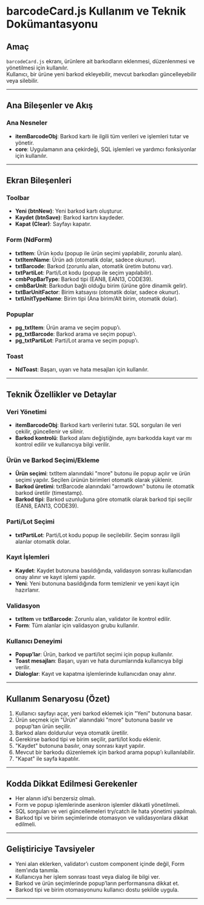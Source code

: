 # barcodeCard.js Kullanım ve Teknik Dokümantasyonu

## Amaç
`barcodeCard.js` ekranı, ürünlere ait barkodların eklenmesi, düzenlenmesi ve yönetilmesi için kullanılır.  
Kullanıcı, bir ürüne yeni barkod ekleyebilir, mevcut barkodları güncelleyebilir veya silebilir.

---

## Ana Bileşenler ve Akış

### Ana Nesneler
- **itemBarcodeObj**: Barkod kartı ile ilgili tüm verileri ve işlemleri tutar ve yönetir.
- **core**: Uygulamanın ana çekirdeği, SQL işlemleri ve yardımcı fonksiyonlar için kullanılır.

---

## Ekran Bileşenleri

### Toolbar
- **Yeni (btnNew)**: Yeni barkod kartı oluşturur.
- **Kaydet (btnSave)**: Barkod kartını kaydeder.
- **Kapat (Clear)**: Sayfayı kapatır.

### Form (NdForm)
- **txtItem**: Ürün kodu (popup ile ürün seçimi yapılabilir, zorunlu alan).
- **txtItemName**: Ürün adı (otomatik dolar, sadece okunur).
- **txtBarcode**: Barkod (zorunlu alan, otomatik üretim butonu var).
- **txtPartiLot**: Parti/Lot kodu (popup ile seçim yapılabilir).
- **cmbPopBarType**: Barkod tipi (EAN8, EAN13, CODE39).
- **cmbBarUnit**: Barkodun bağlı olduğu birim (ürüne göre dinamik gelir).
- **txtBarUnitFactor**: Birim katsayısı (otomatik dolar, sadece okunur).
- **txtUnitTypeName**: Birim tipi (Ana birim/Alt birim, otomatik dolar).

### Popuplar
- **pg_txtItem**: Ürün arama ve seçim popup’ı.
- **pg_txtBarcode**: Barkod arama ve seçim popup’ı.
- **pg_txtPartiLot**: Parti/Lot arama ve seçim popup’ı.

### Toast
- **NdToast**: Başarı, uyarı ve hata mesajları için kullanılır.

---

## Teknik Özellikler ve Detaylar

### Veri Yönetimi
- **itemBarcodeObj**: Barkod kartı verilerini tutar. SQL sorguları ile veri çekilir, güncellenir ve silinir.
- **Barkod kontrolü**: Barkod alanı değiştiğinde, aynı barkodda kayıt var mı kontrol edilir ve kullanıcıya bilgi verilir.

### Ürün ve Barkod Seçimi/Ekleme
- **Ürün seçimi**: txtItem alanındaki "more" butonu ile popup açılır ve ürün seçimi yapılır. Seçilen ürünün birimleri otomatik olarak yüklenir.
- **Barkod üretimi**: txtBarcode alanındaki "arrowdown" butonu ile otomatik barkod üretilir (timestamp).
- **Barkod tipi**: Barkod uzunluğuna göre otomatik olarak barkod tipi seçilir (EAN8, EAN13, CODE39).

### Parti/Lot Seçimi
- **txtPartiLot**: Parti/Lot kodu popup ile seçilebilir. Seçim sonrası ilgili alanlar otomatik dolar.

### Kayıt İşlemleri
- **Kaydet**: Kaydet butonuna basıldığında, validasyon sonrası kullanıcıdan onay alınır ve kayıt işlemi yapılır.
- **Yeni**: Yeni butonuna basıldığında form temizlenir ve yeni kayıt için hazırlanır.

### Validasyon
- **txtItem** ve **txtBarcode**: Zorunlu alan, validator ile kontrol edilir.
- **Form**: Tüm alanlar için validasyon grubu kullanılır.

### Kullanıcı Deneyimi
- **Popup’lar**: Ürün, barkod ve parti/lot seçimi için popup kullanılır.
- **Toast mesajları**: Başarı, uyarı ve hata durumlarında kullanıcıya bilgi verilir.
- **Dialoglar**: Kayıt ve kapatma işlemlerinde kullanıcıdan onay alınır.

---

## Kullanım Senaryosu (Özet)
1. Kullanıcı sayfayı açar, yeni barkod eklemek için "Yeni" butonuna basar.
2. Ürün seçmek için "Ürün" alanındaki "more" butonuna basılır ve popup’tan ürün seçilir.
3. Barkod alanı doldurulur veya otomatik üretilir.
4. Gerekirse barkod tipi ve birim seçilir, parti/lot kodu eklenir.
5. "Kaydet" butonuna basılır, onay sonrası kayıt yapılır.
6. Mevcut bir barkodu düzenlemek için barkod arama popup’ı kullanılabilir.
7. "Kapat" ile sayfa kapatılır.

---

## Kodda Dikkat Edilmesi Gerekenler
- Her alanın id’si benzersiz olmalı.
- Form ve popup işlemlerinde asenkron işlemler dikkatli yönetilmeli.
- SQL sorguları ve veri güncellemeleri try/catch ile hata yönetimi yapılmalı.
- Barkod tipi ve birim seçimlerinde otomasyon ve validasyonlara dikkat edilmeli.

---

## Geliştiriciye Tavsiyeler
- Yeni alan eklerken, validator’ı custom component içinde değil, Form item’ında tanımla.
- Kullanıcıya her işlem sonrası toast veya dialog ile bilgi ver.
- Barkod ve ürün seçimlerinde popup’ların performansına dikkat et.
- Barkod tipi ve birim otomasyonunu kullanıcı dostu şekilde uygula.

--- 